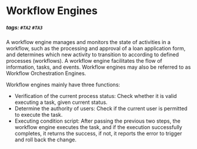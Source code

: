 # Workflow Engines
##### tags: `#TA2` `#TA3`

A workflow engine manages and monitors the state of activities in a workflow, such as the processing and approval of a loan application form, and determines which new activity to transition to according to defined processes (workflows).
A workflow engine facilitates the flow of information, tasks, and events. Workflow engines may also be referred to as Workflow Orchestration Engines.


Workflow engines mainly have three functions:

* Verification of the current process status: Check whether it is valid executing a task, given current status.
* Determine the authority of users: Check if the current user is permitted to execute the task.
* Executing condition script: After passing the previous two steps, the workflow engine executes the task, and if the execution successfully completes, it returns the success, if not, it reports the error to trigger and roll back the change.